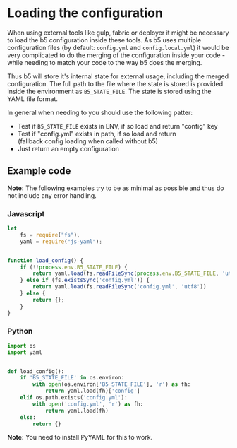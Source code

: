 # Loading the configuration

When using external tools like gulp, fabric or deployer it might be necessary to
load the b5 configuration inside these tools. As b5 uses multiple configuration files
(by default: `config.yml` and `config.local.yml`) it would be very complicated to
do the merging of the configuration inside your code - while needing to match your
code to the way b5 does the merging.

Thus b5 will store it's internal state for external usage, including the merged
configuration. The full path to the file where the state is stored is provided
inside the environment as `B5_STATE_FILE`. The state is stored using the YAML file
format.
 
In general when needing to you should use the following patter:
* Test if `B5_STATE_FILE` exists in ENV, if so load and return "config" key
* Test if "config.yml" exists in path, if so load and return  
  (fallback config loading when called without b5)
* Just return an empty configuration

## Example code

**Note:** The following examples try to be as minimal as possible and thus
do not include any error handling.

### Javascript

```javascript
let
    fs = require("fs"),
    yaml = require("js-yaml");


function load_config() {
    if (!!process.env.B5_STATE_FILE) {
        return yaml.load(fs.readFileSync(process.env.B5_STATE_FILE, 'utf8')).config
    } else if (fs.existsSync('config.yml')) {
        return yaml.load(fs.readFileSync('config.yml', 'utf8'))
    } else {
        return {};
    }
}
```

### Python

```python
import os
import yaml


def load_config():
    if 'B5_STATE_FILE' in os.environ:
        with open(os.environ['B5_STATE_FILE'], 'r') as fh:
            return yaml.load(fh)['config']
    elif os.path.exists('config.yml'):
        with open('config.yml', 'r') as fh:
            return yaml.load(fh)
    else:
        return {}
```

**Note:** You need to install PyYAML for this to work.
